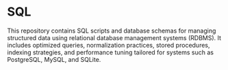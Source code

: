 # SQL
This repository contains SQL scripts and database schemas for managing structured data using relational database management systems (RDBMS). It includes optimized queries, normalization practices, stored procedures, indexing strategies, and performance tuning tailored for systems such as PostgreSQL, MySQL, and SQLite.
